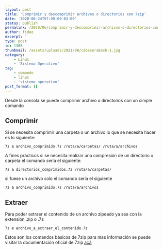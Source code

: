 ```yaml
---
layout: post
title: 'Comprimir y descomprimir archivos o directorios con 7zip'
date: '2020-06-24T07:00:00-03:00'
status: publish
permalink: /2020/06/comprimir-y-descomprimir-archivos-o-directorios-con-7zip.html
author: fideo
excerpt: ''
type: post
id: 1365
thumbnail: /assets/uploads/2021/08/cabeceraBash-1.jpg
category:
    - Linux
    - 'Sistema Operativo'
tag:
    - comando
    - linux
    - 'sistema operativo'
post_format: []
---
```


Desde la consola se puede comprimir archivo o directorios con un simple comando

## Comprimir

Si se necesita comprimir una carpeta o un archivo lo que se necesita hacer es lo siguiente:

```
7z a archivo_comprimido.7z /ruta/a/carpetas/ /ruta/a/archivos
```

A fines prácticos si se necesita realizar una compresión de un directorio o carpeta el comando sería el siguiente:

```
7z a directorios_comprimidos.7z /ruta/a/carpetas/
```

si fuese un archivo solo el comando sería el siguiente

```
7z a archivo_comprimido.7z /ruta/a/archivos
```

## Extraer

Para poder extraer el contenido de un archivo zipeado ya sea con la extensión .zip o .7z

```
7z e archivo_a_extraer_el_contenido.7z
```

Estos son los comandos básicos de 7zip para mas información se puede visitar la documentación oficial de 7zip <a href="https://documentation.help/7-Zip/" target="_blank">acá</a>
